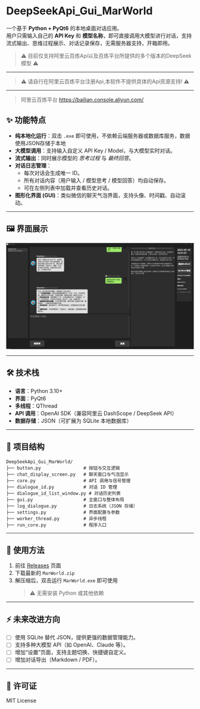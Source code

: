 # DeepSeekApi_Gui_MarWorld

一个基于 **Python + PyQt6** 的本地桌面对话应用。  
用户只需输入自己的 **API Key** 和 **模型名称**，即可直接调用大模型进行对话，支持流式输出、思维过程展示、对话记录保存，无需服务器支持，开箱即用。
   > ⚠️ 目前仅支持阿里云百炼Api以及百炼平台所提供的多个版本的DeepSeek模型  ️⚠️
---
   > ⚠️ 请自行在阿里云百炼平台注册Api,本软件不提供具体的Api资源支持!  ️⚠️
---
   > 阿里云百炼平台 https://bailian.console.aliyun.com/
## ✨ 功能特点
- **纯本地化运行**：双击 `.exe` 即可使用，不依赖云端服务器或数据库服务，数据使用JSON存储于本地
- **大模型调用**：支持输入自定义 API Key / Model，与大模型实时对话。  
- **流式输出**：同时展示模型的 *思考过程* 与 *最终回答*。  
- **对话日志管理**：
  - 每次对话会生成唯一 ID。  
  - 所有对话内容（用户输入 / 模型思考 / 模型回答）均自动保存。  
  - 可在左侧列表中加载并查看历史对话。  
- **图形化界面 (GUI)**：类似微信的聊天气泡界面，支持头像、时间戳、自动滚动。

---

## 🖼️ 界面展示

![程序截图](./demo.png)

---

## 🛠️ 技术栈
- **语言**：Python 3.10+  
- **界面**：PyQt6  
- **多线程**：QThread  
- **API 调用**：OpenAI SDK（兼容阿里云 DashScope / DeepSeek API）  
- **数据存储**：JSON（可扩展为 SQLite 本地数据库）  

---

## 📂 项目结构
```
DeepSeekApi_Gui_MarWorld/
├── button.py                # 按钮与交互逻辑
├── chat_display_screen.py   # 聊天窗口与气泡显示
├── core.py                  # API 调用与信号管理
├── dialogue_id.py           # 对话 ID 管理
├── dialogue_id_list_window.py # 对话历史列表
├── gui.py                   # 主窗口与整体布局
├── log_dialogue.py          # 日志系统（JSON 存储）
├── settings.py              # 界面配置与参数
├── worker_thread.py         # 异步线程
├── run_core.py              # 程序入口
```

---

## 🚀 使用方法

1. 前往 [Releases](https://github.com/yourname/DeepSeekApi_Gui_MarWorld/releases) 页面  
2. 下载最新的 `MarWorld.zip`  
3. 解压缩后，双击运行 `MarWorld.exe` 即可使用  
   > ⚠️ 无需安装 Python 或其他依赖  
   

---

## ⚡ 未来改进方向
- [ ] 使用 SQLite 替代 JSON，提供更强的数据管理能力。  
- [ ] 支持多种大模型 API（如 OpenAI、Claude 等）。  
- [ ] 增加“设置”页面，支持主题切换、快捷键自定义。  
- [ ] 增加对话导出（Markdown / PDF）。  

---

## 📜 许可证
MIT License
